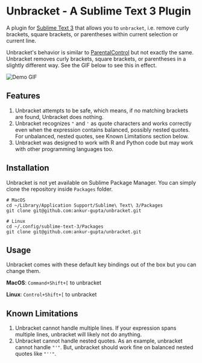 # Unbracket - A Sublime Text 3 Plugin

A plugin for [Sublime Text 3](https://www.sublimetext.com/3) that allows you to `unbracket`, i.e. remove curly brackets, square brackets, or parentheses within current selection or current line. 

Unbracket's behavior is similar to [ParentalControl](https://github.com/ilyakam/ParentalControl) but not exactly the same. Unbracket removes curly brackets, square brackets, or parentheses in a slightly different way. See the GIF below to see this in effect.

![Demo GIF](https://user-images.githubusercontent.com/7110058/29059559-fd25a4ea-7bca-11e7-9ccb-19d40377b917.gif)


## Features
1. Unbracket attempts to be safe, which means, if no matching brackets are found, Unbracket does nothing.
2. Unbracket recognizes `"` and `'` as quote characters and works correctly even when the expression contains balanced, possibly nested quotes. For unbalanced, nested quotes, see Known Limitations section below.
3. Unbracket was designed to work with R and Python code but may work with other programming languages too. 

## Installation
Unbracket is not yet available on Sublime Package Manager. You can simply clone the repository inside `Packages` folder.

```
# MacOS
cd ~/Library/Application Support/Sublime\ Text\ 3/Packages
git clone git@github.com:ankur-gupta/unbracket.git

# Linux
cd ~/.config/sublime-text-3/Packages
git clone git@github.com:ankur-gupta/unbracket.git
```

## Usage 
Unbracket comes with these default key bindings out of the box but you can change them.

**MacOS**: `Command+Shift+[` to unbracket

**Linux**: `Control+Shift+[` to unbracket


## Known Limitations
1. Unbracket cannot handle multiple lines. If your expression spans multiple lines, unbracket will likely not do anything.
2. Unbracket cannot handle nested quotes. As an example, unbracket cannot handle `"'"`. But, unbracket should work fine on balanced nested quotes like `"''"`.



